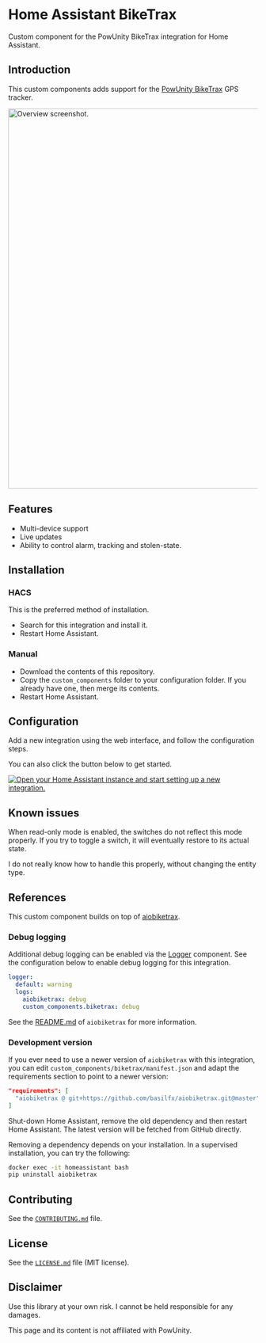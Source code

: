 # Home Assistant BikeTrax
Custom component for the PowUnity BikeTrax integration for Home Assistant.

## Introduction
This custom components adds support for the
[PowUnity BikeTrax](https://powunity.com/) GPS tracker.

[<img src="docs/images/screenshot.png" width="768" alt="Overview screenshot.">](docs/images/screenshot.png)

## Features
* Multi-device support
* Live updates
* Ability to control alarm, tracking and stolen-state.

## Installation

### HACS
This is the preferred method of installation.

- Search for this integration and install it.
- Restart Home Assistant.

### Manual
- Download the contents of this repository.
- Copy the `custom_components` folder to your configuration folder. If you
  already have one, then merge its contents.
- Restart Home Assistant.

## Configuration
Add a new integration using the web interface, and follow the configuration steps.

You can also click the button below to get started.

[![Open your Home Assistant instance and start setting up a new integration.](https://my.home-assistant.io/badges/config_flow_start.svg)](https://my.home-assistant.io/redirect/config_flow_start/?domain=biketrax)

## Known issues
When read-only mode is enabled, the switches do not reflect this mode properly.
If you try to toggle a switch, it will eventually restore to its actual state.

I do not really know how to handle this properly, without changing the entity
type.

## References
This custom component builds on top of
[aiobiketrax](https://github.com/basilfx/aiobiketrax).

### Debug logging
Additional debug logging can be enabled via the [Logger](https://www.home-assistant.io/integrations/logger/)
component. See the configuration below to enable debug logging for this integration.

```yaml
logger:
  default: warning
  logs:
    aiobiketrax: debug
    custom_components.biketrax: debug
```

See the [README.md](https://github.com/basilfx/aiobiketrax/blob/master/README.md)
of `aiobiketrax` for more information.

### Development version
If you ever need to use a newer version of `aiobiketrax` with this integration,
you can edit `custom_components/biketrax/manifest.json` and adapt the
requirements section to point to a newer version:

```json
"requirements": [
  "aiobiketrax @ git+https://github.com/basilfx/aiobiketrax.git@master"
]
```

Shut-down Home Assistant, remove the old dependency and then restart
Home Assistant. The latest version will be fetched from GitHub directly.

Removing a dependency depends on your installation. In a supervised
installation, you can try the following:

```bash
docker exec -it homeassistant bash
pip uninstall aiobiketrax
```

## Contributing
See the [`CONTRIBUTING.md`](CONTRIBUTING.md) file.

## License
See the [`LICENSE.md`](LICENSE.md) file (MIT license).

## Disclaimer
Use this library at your own risk. I cannot be held responsible for any
damages.

This page and its content is not affiliated with PowUnity.
